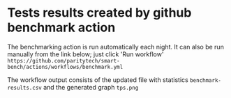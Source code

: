 # Tests results created by github benchmark action

The benchmarking action is run automatically each night.
It can also be run manually from the link below; just click 'Run workflow'
`https://github.com/paritytech/smart-bench/actions/workflows/benchmark.yml`

The workflow output consists of the updated file with statistics `benchmark-results.csv`
and the generated graph `tps.png`
